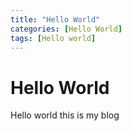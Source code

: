 ```yaml
---
title: "Hello World"
categories: [Hello World]
tags: [Hello world]
---
```


# Hello World

Hello world this is my blog